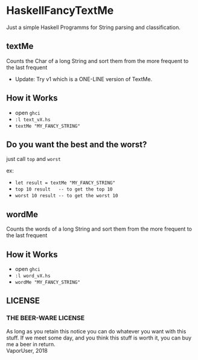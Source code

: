 # HaskellFancyTextMe

Just a simple Haskell Programms for String parsing and classification.

## textMe

Counts the Char of a long String and sort them from the more frequent to the last frequent 

* Update: Try v1 which is a ONE-LINE version of TextMe.

## How it Works

* open 	`ghci`
* `:l text_vX.hs`
* `textMe "MY_FANCY_STRING"`

## Do you want the best and the worst?
just call `top` and `worst`

ex: 
 * `let result = textMe "MY_FANCY_STRING"`
 * `top 10 result   -- to get the top 10 `
 * `worst 10 result -- to get the worst 10 `

## wordMe

Counts the words of a long String and sort them from the more frequent to the last frequent 

## How it Works
* open 	`ghci`
* `:l word_vX.hs`
* `wordMe "MY_FANCY_STRING"`

## LICENSE

### THE BEER-WARE LICENSE
 As long as you retain this notice you
 can do whatever you want with this stuff. If we meet some day, and you think
 this stuff is worth it, you can buy me a beer in return.   
   VaporUser, 2018
